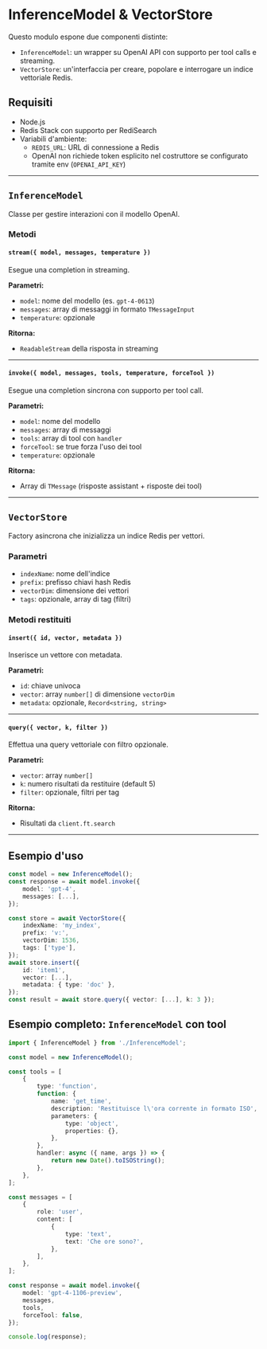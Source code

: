 # InferenceModel & VectorStore

Questo modulo espone due componenti distinte:

- `InferenceModel`: un wrapper su OpenAI API con supporto per tool calls e streaming.
- `VectorStore`: un'interfaccia per creare, popolare e interrogare un indice vettoriale Redis.

## Requisiti

- Node.js
- Redis Stack con supporto per RediSearch
- Variabili d'ambiente:
  - `REDIS_URL`: URL di connessione a Redis
  - OpenAI non richiede token esplicito nel costruttore se configurato tramite env (`OPENAI_API_KEY`)

---

## `InferenceModel`

Classe per gestire interazioni con il modello OpenAI.

### Metodi

#### `stream({ model, messages, temperature })`

Esegue una completion in streaming.

**Parametri:**
- `model`: nome del modello (es. `gpt-4-0613`)
- `messages`: array di messaggi in formato `TMessageInput`
- `temperature`: opzionale

**Ritorna:**
- `ReadableStream` della risposta in streaming

---

#### `invoke({ model, messages, tools, temperature, forceTool })`

Esegue una completion sincrona con supporto per tool call.

**Parametri:**
- `model`: nome del modello
- `messages`: array di messaggi
- `tools`: array di tool con `handler`
- `forceTool`: se true forza l'uso dei tool
- `temperature`: opzionale

**Ritorna:**
- Array di `TMessage` (risposte assistant + risposte dei tool)

---

## `VectorStore`

Factory asincrona che inizializza un indice Redis per vettori.

### Parametri

- `indexName`: nome dell'indice
- `prefix`: prefisso chiavi hash Redis
- `vectorDim`: dimensione dei vettori
- `tags`: opzionale, array di tag (filtri)

### Metodi restituiti

#### `insert({ id, vector, metadata })`

Inserisce un vettore con metadata.

**Parametri:**
- `id`: chiave univoca
- `vector`: array `number[]` di dimensione `vectorDim`
- `metadata`: opzionale, `Record<string, string>`

---

#### `query({ vector, k, filter })`

Effettua una query vettoriale con filtro opzionale.

**Parametri:**
- `vector`: array `number[]`
- `k`: numero risultati da restituire (default 5)
- `filter`: opzionale, filtri per tag

**Ritorna:**
- Risultati da `client.ft.search`

---

## Esempio d'uso

```ts
const model = new InferenceModel();
const response = await model.invoke({
	model: 'gpt-4',
	messages: [...],
});

const store = await VectorStore({
	indexName: 'my_index',
	prefix: 'v:',
	vectorDim: 1536,
	tags: ['type'],
});
await store.insert({
	id: 'item1',
	vector: [...],
	metadata: { type: 'doc' },
});
const result = await store.query({ vector: [...], k: 3 });
```

## Esempio completo: `InferenceModel` con tool

```ts
import { InferenceModel } from './InferenceModel';

const model = new InferenceModel();

const tools = [
	{
		type: 'function',
		function: {
			name: 'get_time',
			description: 'Restituisce l\'ora corrente in formato ISO',
			parameters: {
				type: 'object',
				properties: {},
			},
		},
		handler: async ({ name, args }) => {
			return new Date().toISOString();
		},
	},
];

const messages = [
	{
		role: 'user',
		content: [
			{
				type: 'text',
				text: 'Che ore sono?',
			},
		],
	},
];

const response = await model.invoke({
	model: 'gpt-4-1106-preview',
	messages,
	tools,
	forceTool: false,
});

console.log(response);
